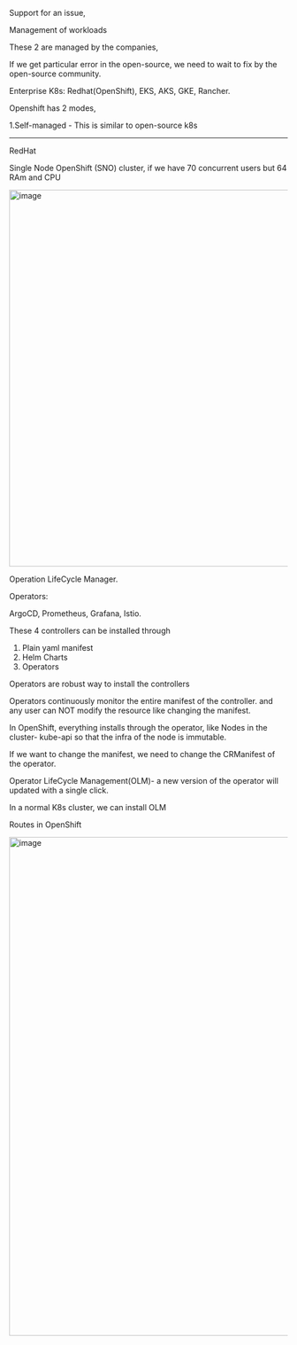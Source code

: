 Support for an issue, 

Management of workloads 

These 2 are managed by the companies, 

If we get particular error in the open-source, we need to wait to fix by the open-source community.

Enterprise K8s: Redhat(OpenShift), EKS, AKS, GKE, Rancher.

Openshift has 2 modes, 

1.Self-managed - This is similar to open-source k8s

---------------

RedHat 

Single Node OpenShift (SNO) cluster, if we have 70 concurrent users but 64 RAm and CPU

<img width="680" alt="image" src="https://github.com/user-attachments/assets/cacee92a-8ef8-4f13-89a6-8d954aeec83a">


Operation LifeCycle Manager.

Operators: 

ArgoCD, Prometheus, Grafana, Istio.

These 4 controllers can be installed through 
1. Plain yaml manifest
2. Helm Charts
3. Operators

Operators are robust way to install the controllers

Operators continuously monitor the entire manifest of the controller. and any user can NOT modify the resource like changing the manifest.

In OpenShift, everything installs through the operator, like Nodes in the cluster- kube-api so that the infra of the node is immutable.

If we want to change the manifest, we need to change the CRManifest of the operator.

Operator LifeCycle Management(OLM)- a new version of the operator will updated with a single click.

In a normal K8s cluster, we can install OLM

Routes in OpenShift

<img width="900" alt="image" src="https://github.com/user-attachments/assets/383c8678-6654-4aed-87b1-b72de60cfa55">



